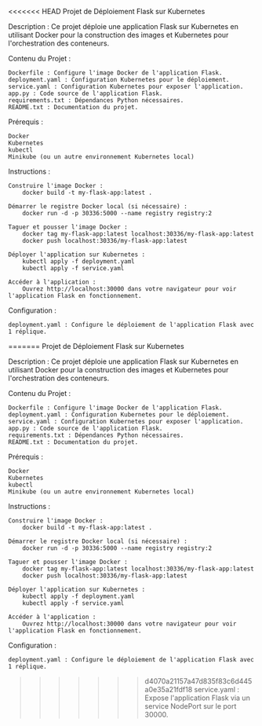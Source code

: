 <<<<<<< HEAD
Projet de Déploiement Flask sur Kubernetes


Description :
Ce projet déploie une application Flask sur Kubernetes en utilisant Docker pour la construction des images et Kubernetes pour l'orchestration des conteneurs.


Contenu du Projet :

    Dockerfile : Configure l'image Docker de l'application Flask.
    deployment.yaml : Configuration Kubernetes pour le déploiement.
    service.yaml : Configuration Kubernetes pour exposer l'application.
    app.py : Code source de l'application Flask.
    requirements.txt : Dépendances Python nécessaires.
    README.txt : Documentation du projet.


Prérequis :

    Docker
    Kubernetes
    kubectl
    Minikube (ou un autre environnement Kubernetes local)


Instructions :

    Construire l'image Docker : 
        docker build -t my-flask-app:latest .

    Démarrer le registre Docker local (si nécessaire) : 
        docker run -d -p 30336:5000 --name registry registry:2

    Taguer et pousser l'image Docker : 
        docker tag my-flask-app:latest localhost:30336/my-flask-app:latest
        docker push localhost:30336/my-flask-app:latest

    Déployer l'application sur Kubernetes :
        kubectl apply -f deployment.yaml
        kubectl apply -f service.yaml

    Accéder à l'application :
        Ouvrez http://localhost:30000 dans votre navigateur pour voir l'application Flask en fonctionnement.


Configuration :

    deployment.yaml : Configure le déploiement de l'application Flask avec 1 réplique.
=======
Projet de Déploiement Flask sur Kubernetes


Description :
Ce projet déploie une application Flask sur Kubernetes en utilisant Docker pour la construction des images et Kubernetes pour l'orchestration des conteneurs.


Contenu du Projet :

    Dockerfile : Configure l'image Docker de l'application Flask.
    deployment.yaml : Configuration Kubernetes pour le déploiement.
    service.yaml : Configuration Kubernetes pour exposer l'application.
    app.py : Code source de l'application Flask.
    requirements.txt : Dépendances Python nécessaires.
    README.txt : Documentation du projet.


Prérequis :

    Docker
    Kubernetes
    kubectl
    Minikube (ou un autre environnement Kubernetes local)


Instructions :

    Construire l'image Docker : 
        docker build -t my-flask-app:latest .

    Démarrer le registre Docker local (si nécessaire) : 
        docker run -d -p 30336:5000 --name registry registry:2

    Taguer et pousser l'image Docker : 
        docker tag my-flask-app:latest localhost:30336/my-flask-app:latest
        docker push localhost:30336/my-flask-app:latest

    Déployer l'application sur Kubernetes :
        kubectl apply -f deployment.yaml
        kubectl apply -f service.yaml

    Accéder à l'application :
        Ouvrez http://localhost:30000 dans votre navigateur pour voir l'application Flask en fonctionnement.


Configuration :

    deployment.yaml : Configure le déploiement de l'application Flask avec 1 réplique.
>>>>>>> d4070a21157a47d835f83c6d445a0e35a21fdf18
    service.yaml : Expose l'application Flask via un service NodePort sur le port 30000.